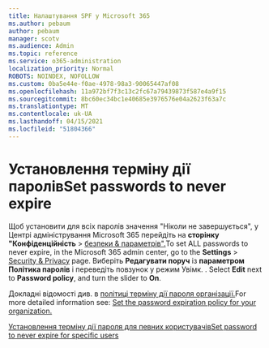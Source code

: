 ```yaml
---
title: Налаштування SPF у Microsoft 365
ms.author: pebaum
author: pebaum
manager: scotv
ms.audience: Admin
ms.topic: reference
ms.service: o365-administration
localization_priority: Normal
ROBOTS: NOINDEX, NOFOLLOW
ms.custom: 0ba5e44e-f0ae-4978-98a3-90065447af08
ms.openlocfilehash: 11a972bf7f3c13c2fc67a79439873f587e4a9f15
ms.sourcegitcommit: 8bc60ec34bc1e40685e3976576e04a2623f63a7c
ms.translationtype: MT
ms.contentlocale: uk-UA
ms.lasthandoff: 04/15/2021
ms.locfileid: "51804366"
---
```

# <a name="set-passwords-to-never-expire"></a><span data-ttu-id="49375-102">Установлення терміну дії паролів</span><span class="sxs-lookup"><span data-stu-id="49375-102">Set passwords to never expire</span></span> 

<span data-ttu-id="49375-103">Щоб установити для всіх паролів значення "Ніколи не завершується", у Центрі адміністрування Microsoft 365 перейдіть на **сторінку "Конфіденційність**  >  [безпеки &amp; параметрів".](https://portal.office.com/adminportal/home#/settings/security)</span><span class="sxs-lookup"><span data-stu-id="49375-103">To set ALL passwords to never expire, in the Microsoft 365 admin center, go to the **Settings** > [Security &amp; Privacy](https://portal.office.com/adminportal/home#/settings/security) page.</span></span> <span data-ttu-id="49375-104">Виберіть **Редагувати поруч** із **параметром Політика паролів** і переведіть повзунок у режим Увімк. . </span><span class="sxs-lookup"><span data-stu-id="49375-104">Select **Edit** next to **Password policy**, and turn the slider to **On**.</span></span>
  
<span data-ttu-id="49375-105">Докладні відомості див. в [політиці терміну дії пароля організації.](https://docs.microsoft.com/microsoft-365/admin/manage/set-password-expiration-policy)</span><span class="sxs-lookup"><span data-stu-id="49375-105">For more detailed information see: [Set the password expiration policy for your organization.](https://docs.microsoft.com/microsoft-365/admin/manage/set-password-expiration-policy)</span></span>
  
[<span data-ttu-id="49375-106">Установлення терміну дії пароля для певних користувачів</span><span class="sxs-lookup"><span data-stu-id="49375-106">Set password to never expire for specific users</span></span>](https://docs.microsoft.com/microsoft-365/admin/add-users/set-password-to-never-expire)
  
